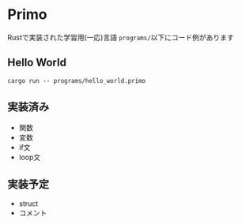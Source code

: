 # Primo
Rustで実装された学習用(一応)言語
`programs/`以下にコード例があります

## Hello World
```
cargo run -- programs/hello_world.primo
```

## 実装済み
- 関数
- 変数
- if文
- loop文

## 実装予定
- struct
- コメント

